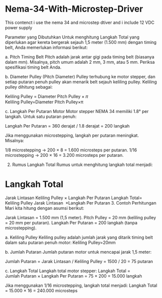 # Nema-34-With-Microstep-Driver
This contenct i use the nema 34 and microstep dtiver and i include 12 VDC power supply

Parameter yang Dibutuhkan
Untuk menghitung Langkah Total yang diperlukan agar kereta bergerak sejauh 1,5 meter (1.500 mm) dengan timing belt, Anda memerlukan informasi berikut:

a. Pitch Timing Belt
Pitch adalah jarak antar gigi pada timing belt (biasanya dalam mm). Misalnya, pitch umum adalah 2 mm, 3 mm, atau 5 mm. Periksa spesifikasi timing belt Anda.

b. Diameter Pulley (Pitch Diameter)
Pulley terhubung ke motor stepper, dan setiap putaran penuh pulley akan menarik belt sejauh keliling pulley.
Keliling pulley dihitung sebagai:

Keliling Pulley = Diameter Pitch Pulley × 𝜋
Keliling Pulley=Diameter Pitch Pulley×π

c. Langkah Per Putaran Motor
Motor stepper NEMA 34 memiliki 1.8° per langkah. Untuk satu putaran penuh:

Langkah Per Putaran = 360 derajat / 1.8 derajat = 200 langkah

Jika menggunakan microstepping, langkah per putaran meningkat. Misalnya:

1/8 microstepping → 200 × 8 = 1.600 microsteps per putaran.
1/16 microstepping → 200 × 16 = 3.200 microsteps per putaran.

2. Rumus Langkah Total
Rumus untuk menghitung langkah total menjadi:

Langkah Total
=
Jarak Lintasan
Keliling Pulley
×
Langkah Per Putaran
Langkah Total= 
Keliling Pulley
Jarak Lintasan
​
 ×Langkah Per Putaran
3. Contoh Perhitungan
Mari kita hitung dengan asumsi berikut:

Jarak Lintasan = 1.500 mm (1,5 meter).
Pitch Pulley = 20 mm (keliling pulley = 20 mm per putaran).
Langkah Per Putaran = 200 langkah (tanpa microstepping).

a. Keliling Pulley
Keliling pulley adalah jumlah jarak yang ditarik timing belt dalam satu putaran penuh motor:
Keliling Pulley=20mm

b. Jumlah Putaran
Jumlah putaran motor untuk mencapai jarak 1,5 meter:

Jumlah Putaran = Jarak Lintasan / Keliling Pulley = 1500 / 20 = 75 putaran
 
c. Langkah Total
Langkah total motor stepper:
Langkah Total = Jumlah Putaran × Langkah Per Putaran = 75 × 200 = 15.000 langkah

Jika menggunakan 1/16 microstepping, langkah total menjadi:
Langkah Total = 15.000 × 16 = 240.000 microsteps

